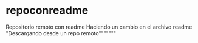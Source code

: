 # repoconreadme
Repositorio remoto con readme
Haciendo un cambio en el archivo readme
"Descargando desde un repo remoto"""""""
